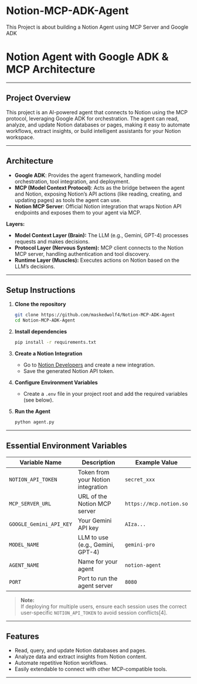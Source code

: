 # Notion-MCP-ADK-Agent
This Project is about building a Notion Agent using MCP Server and Google ADK 

# Notion Agent with Google ADK & MCP Architecture

---

## **Project Overview**

This project is an AI-powered agent that connects to Notion using the MCP protocol, leveraging Google ADK for orchestration. 
The agent can read, analyze, and update Notion databases or pages, making it easy to automate workflows, extract insights, or build intelligent assistants for your Notion workspace.

---

## **Architecture**

- **Google ADK**: Provides the agent framework, handling model orchestration, tool integration, and deployment.
- **MCP (Model Context Protocol)**: Acts as the bridge between the agent and Notion, exposing Notion’s API actions (like reading, creating, and updating pages) as tools the agent can use.
- **Notion MCP Server**: Official Notion integration that wraps Notion API endpoints and exposes them to your agent via MCP.

**Layers:**
- **Model Context Layer (Brain):** The LLM (e.g., Gemini, GPT-4) processes requests and makes decisions.
- **Protocol Layer (Nervous System):** MCP client connects to the Notion MCP server, handling authentication and tool discovery.
- **Runtime Layer (Muscles):** Executes actions on Notion based on the LLM’s decisions.

---

## **Setup Instructions**

1. **Clone the repository**
   ```bash
   git clone https://github.com/maskedwolf4/Notion-MCP-ADK-Agent
   cd Notion-MCP-ADK-Agent
   ```

2. **Install dependencies**
   ```bash
   pip install -r requirements.txt
   ```

3. **Create a Notion Integration**
   - Go to [Notion Developers](https://www.notion.so/my-integrations) and create a new integration.
   - Save the generated Notion API token.

4. **Configure Environment Variables**
   - Create a `.env` file in your project root and add the required variables (see below).

5. **Run the Agent**
   ```bash
   python agent.py
   ```

---

## **Essential Environment Variables**

| Variable Name         | Description                                         | Example Value           |
|---------------------- |-----------------------------------------------------|------------------------|
| `NOTION_API_TOKEN`    | Token from your Notion integration                  | `secret_xxx`           |
| `MCP_SERVER_URL`      | URL of the Notion MCP server                        | `https://mcp.notion.so`|
| `GOOGLE_Gemini_API_KEY`  | Your Gemini API key                             | `AIza...`              |
| `MODEL_NAME`          | LLM to use (e.g., Gemini, GPT-4)                    | `gemini-pro`           |
| `AGENT_NAME`          | Name for your agent                                 | `notion-agent`         |
| `PORT`                | Port to run the agent server                        | `8080`                 |

> **Note:**  
> If deploying for multiple users, ensure each session uses the correct user-specific `NOTION_API_TOKEN` to avoid session conflicts[4].

---

## **Features**

- Read, query, and update Notion databases and pages.
- Analyze data and extract insights from Notion content.
- Automate repetitive Notion workflows.
- Easily extendable to connect with other MCP-compatible tools.

---
